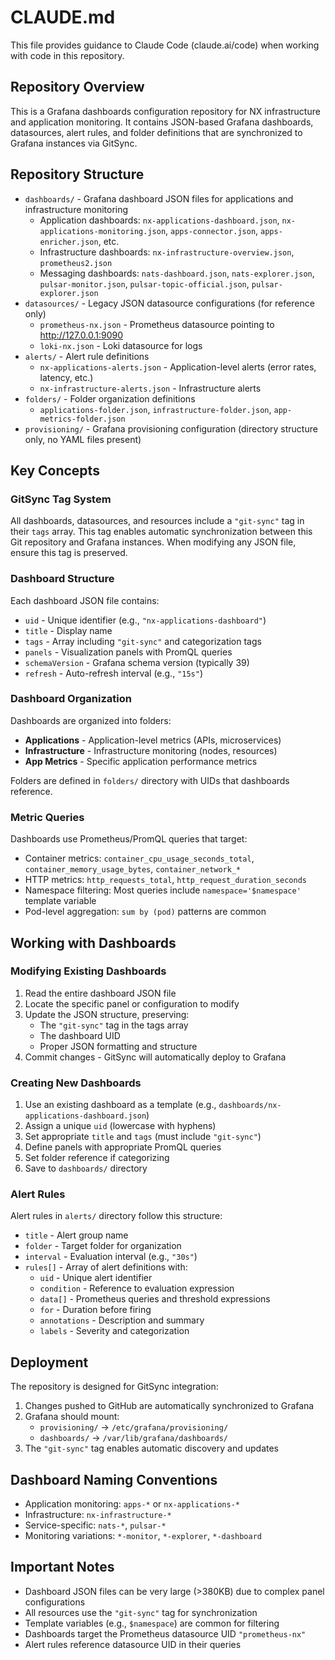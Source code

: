 # CLAUDE.md

This file provides guidance to Claude Code (claude.ai/code) when working with code in this repository.

## Repository Overview

This is a Grafana dashboards configuration repository for NX infrastructure and application monitoring. It contains JSON-based Grafana dashboards, datasources, alert rules, and folder definitions that are synchronized to Grafana instances via GitSync.

## Repository Structure

- `dashboards/` - Grafana dashboard JSON files for applications and infrastructure monitoring
  - Application dashboards: `nx-applications-dashboard.json`, `nx-applications-monitoring.json`, `apps-connector.json`, `apps-enricher.json`, etc.
  - Infrastructure dashboards: `nx-infrastructure-overview.json`, `prometheus2.json`
  - Messaging dashboards: `nats-dashboard.json`, `nats-explorer.json`, `pulsar-monitor.json`, `pulsar-topic-official.json`, `pulsar-explorer.json`
- `datasources/` - Legacy JSON datasource configurations (for reference only)
  - `prometheus-nx.json` - Prometheus datasource pointing to http://127.0.0.1:9090
  - `loki-nx.json` - Loki datasource for logs
- `alerts/` - Alert rule definitions
  - `nx-applications-alerts.json` - Application-level alerts (error rates, latency, etc.)
  - `nx-infrastructure-alerts.json` - Infrastructure alerts
- `folders/` - Folder organization definitions
  - `applications-folder.json`, `infrastructure-folder.json`, `app-metrics-folder.json`
- `provisioning/` - Grafana provisioning configuration (directory structure only, no YAML files present)

## Key Concepts

### GitSync Tag System
All dashboards, datasources, and resources include a `"git-sync"` tag in their `tags` array. This tag enables automatic synchronization between this Git repository and Grafana instances. When modifying any JSON file, ensure this tag is preserved.

### Dashboard Structure
Each dashboard JSON file contains:
- `uid` - Unique identifier (e.g., `"nx-applications-dashboard"`)
- `title` - Display name
- `tags` - Array including `"git-sync"` and categorization tags
- `panels` - Visualization panels with PromQL queries
- `schemaVersion` - Grafana schema version (typically 39)
- `refresh` - Auto-refresh interval (e.g., `"15s"`)

### Dashboard Organization
Dashboards are organized into folders:
- **Applications** - Application-level metrics (APIs, microservices)
- **Infrastructure** - Infrastructure monitoring (nodes, resources)
- **App Metrics** - Specific application performance metrics

Folders are defined in `folders/` directory with UIDs that dashboards reference.

### Metric Queries
Dashboards use Prometheus/PromQL queries that target:
- Container metrics: `container_cpu_usage_seconds_total`, `container_memory_usage_bytes`, `container_network_*`
- HTTP metrics: `http_requests_total`, `http_request_duration_seconds`
- Namespace filtering: Most queries include `namespace='$namespace'` template variable
- Pod-level aggregation: `sum by (pod)` patterns are common

## Working with Dashboards

### Modifying Existing Dashboards
1. Read the entire dashboard JSON file
2. Locate the specific panel or configuration to modify
3. Update the JSON structure, preserving:
   - The `"git-sync"` tag in the tags array
   - The dashboard UID
   - Proper JSON formatting and structure
4. Commit changes - GitSync will automatically deploy to Grafana

### Creating New Dashboards
1. Use an existing dashboard as a template (e.g., `dashboards/nx-applications-dashboard.json`)
2. Assign a unique `uid` (lowercase with hyphens)
3. Set appropriate `title` and `tags` (must include `"git-sync"`)
4. Define panels with appropriate PromQL queries
5. Set folder reference if categorizing
6. Save to `dashboards/` directory

### Alert Rules
Alert rules in `alerts/` directory follow this structure:
- `title` - Alert group name
- `folder` - Target folder for organization
- `interval` - Evaluation interval (e.g., `"30s"`)
- `rules[]` - Array of alert definitions with:
  - `uid` - Unique alert identifier
  - `condition` - Reference to evaluation expression
  - `data[]` - Prometheus queries and threshold expressions
  - `for` - Duration before firing
  - `annotations` - Description and summary
  - `labels` - Severity and categorization

## Deployment

The repository is designed for GitSync integration:
1. Changes pushed to GitHub are automatically synchronized to Grafana
2. Grafana should mount:
   - `provisioning/` → `/etc/grafana/provisioning/`
   - `dashboards/` → `/var/lib/grafana/dashboards/`
3. The `"git-sync"` tag enables automatic discovery and updates

## Dashboard Naming Conventions

- Application monitoring: `apps-*` or `nx-applications-*`
- Infrastructure: `nx-infrastructure-*`
- Service-specific: `nats-*`, `pulsar-*`
- Monitoring variations: `*-monitor`, `*-explorer`, `*-dashboard`

## Important Notes

- Dashboard JSON files can be very large (>380KB) due to complex panel configurations
- All resources use the `"git-sync"` tag for synchronization
- Template variables (e.g., `$namespace`) are common for filtering
- Dashboards target the Prometheus datasource UID `"prometheus-nx"`
- Alert rules reference datasource UID in their queries
